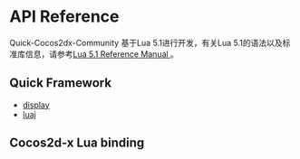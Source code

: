 # API Reference

Quick-Cocos2dx-Community 基于Lua 5.1进行开发，有关Lua 5.1的语法以及标准库信息，请参考[Lua 5.1 Reference Manual ](http://www.lua.org/manual/5.1/)。

## Quick Framework

* [display](./display/index.md)
* [luaj](./luaj/index.md)

## Cocos2d-x Lua binding